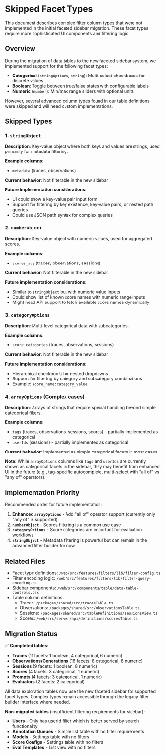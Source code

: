 # Skipped Facet Types

This document describes complex filter column types that were not implemented in the initial faceted sidebar migration. These facet types require more sophisticated UI components and filtering logic.

## Overview

During the migration of data tables to the new faceted sidebar system, we implemented support for the following facet types:
- **Categorical** (`stringOptions`, `string`): Multi-select checkboxes for discrete values
- **Boolean**: Toggle between true/false states with configurable labels
- **Numeric** (`number`): Min/max range sliders with optional units

However, several advanced column types found in our table definitions were skipped and will need custom implementations.

## Skipped Types

### 1. `stringObject`

**Description**: Key-value object where both keys and values are strings, used primarily for metadata filtering.

**Example columns**:
- `metadata` (traces, observations)

**Current behavior**: Not filterable in the new sidebar

**Future implementation considerations**:
- UI could show a key-value pair input form
- Support for filtering by key existence, key-value pairs, or nested path queries
- Could use JSON path syntax for complex queries

### 2. `numberObject`

**Description**: Key-value object with numeric values, used for aggregated scores.

**Example columns**:
- `scores_avg` (traces, observations, sessions)

**Current behavior**: Not filterable in the new sidebar

**Future implementation considerations**:
- Similar to `stringObject` but with numeric value inputs
- Could show list of known score names with numeric range inputs
- Might need API support to fetch available score names dynamically

### 3. `categoryOptions`

**Description**: Multi-level categorical data with subcategories.

**Example columns**:
- `score_categories` (traces, observations, sessions)

**Current behavior**: Not filterable in the new sidebar

**Future implementation considerations**:
- Hierarchical checkbox UI or nested dropdowns
- Support for filtering by category and subcategory combinations
- Example: `score_name:category_value`

### 4. `arrayOptions` (Complex cases)

**Description**: Arrays of strings that require special handling beyond simple categorical filters.

**Example columns**:
- `tags` (traces, observations, sessions, scores) - partially implemented as categorical
- `userIds` (sessions) - partially implemented as categorical

**Current behavior**: Implemented as simple categorical facets in most cases

**Note**: While `arrayOptions` columns like `tags` and `userIds` are currently shown as categorical facets in the sidebar, they may benefit from enhanced UI in the future (e.g., tag-specific autocomplete, multi-select with "all of" vs "any of" operators).

## Implementation Priority

Recommended order for future implementation:

1. **Enhanced `arrayOptions`** - Add "all of" operator support (currently only "any of" is supported)
2. **`numberObject`** - Scores filtering is a common use case
3. **`categoryOptions`** - Score categories are important for evaluation workflows
4. **`stringObject`** - Metadata filtering is powerful but can remain in the advanced filter builder for now

## Related Files

- Facet type definitions: `/web/src/features/filters/lib/filter-config.ts`
- Filter encoding logic: `/web/src/features/filters/lib/filter-query-encoding.ts`
- Sidebar components: `/web/src/components/table/data-table-controls.tsx`
- Table column definitions:
  - Traces: `/packages/shared/src/tracesTable.ts`
  - Observations: `/packages/shared/src/observationsTable.ts`
  - Sessions: `/packages/shared/src/tableDefinitions/sessionsView.ts`
  - Scores: `/web/src/server/api/definitions/scoresTable.ts`

## Migration Status

✅ **Completed tables**:
- **Traces** (11 facets: 1 boolean, 4 categorical, 6 numeric)
- **Observations/Generations** (16 facets: 8 categorical, 8 numeric)
- **Sessions** (9 facets: 1 boolean, 8 numeric)
- **Scores** (4 facets: 3 categorical, 1 numeric)
- **Prompts** (4 facets: 3 categorical, 1 numeric)
- **Evaluators** (2 facets: 2 categorical)

All data exploration tables now use the new faceted sidebar for supported facet types. Complex types remain accessible through the legacy filter builder interface where needed.

**Non-migrated tables** (insufficient filtering requirements for sidebar):
- **Users** - Only has userId filter which is better served by search functionality
- **Annotation Queues** - Simple list table with no filter requirements
- **Models** - Settings table with no filters
- **Score Configs** - Settings table with no filters
- **Eval Templates** - List view with no filters
